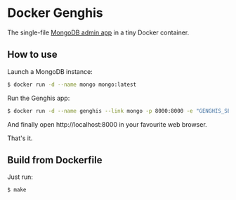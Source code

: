 Docker Genghis
==============

The single-file [MongoDB admin app](http://genghisapp.com) in a tiny Docker container.

How to use
----------

Launch a MongoDB instance:

```bash
$ docker run -d --name mongo mongo:latest
```

Run the Genghis app:

```bash
$ docker run -d --name genghis --link mongo -p 8000:8000 -e "GENGHIS_SERVERS=mongodb://mongo" kovagoz/genghis
```

And finally open http://localhost:8000 in your favourite web browser.

That's it.

Build from Dockerfile
---------------------

Just run:

```bash
$ make
```
